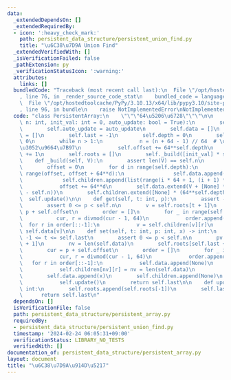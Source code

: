 ```yaml
---
data:
  _extendedDependsOn: []
  _extendedRequiredBy:
  - icon: ':heavy_check_mark:'
    path: persistent_data_structure/persistent_union_find.py
    title: "\u6C38\u7D9A Union Find"
  _extendedVerifiedWith: []
  _isVerificationFailed: false
  _pathExtension: py
  _verificationStatusIcon: ':warning:'
  attributes:
    links: []
  bundledCode: "Traceback (most recent call last):\n  File \"/opt/hostedtoolcache/PyPy/3.10.13/x64/lib/pypy3.10/site-packages/onlinejudge_verify/documentation/build.py\"\
    , line 76, in _render_source_code_stat\n    bundled_code = language.bundle(\n\
    \  File \"/opt/hostedtoolcache/PyPy/3.10.13/x64/lib/pypy3.10/site-packages/onlinejudge_verify/languages/python.py\"\
    , line 96, in bundle\n    raise NotImplementedError\nNotImplementedError\n"
  code: "class PersistentArray:\n    \"\"\"64\u5206\u6728\"\"\"\n\n    def __init__(self,\
    \ n: int, init_val: int = 0, auto_update: bool = True):\n        self.n = n\n\
    \        self.auto_update = auto_update\n        self.data = []\n        self.children\
    \ = []\n        self.last = -1\n        self.depth = 0\n        self.offset =\
    \ 0\n        while n > 1:\n            n = (n + 64 - 1) // 64  # \u5207\u308A\u4E0A\
    \u3052\u9664\u7B97\n            self.offset += 64**self.depth\n            self.depth\
    \ += 1\n        self.roots = []\n        self._build([init_val] * self.n)\n\n\
    \    def _build(self, V):\n        assert len(V) == self.n\n        self.roots.append(0)\n\
    \        offset = 0\n        for d in range(self.depth):\n            for i in\
    \ range(offset, offset + 64**d):\n                self.data.append(None)\n   \
    \             self.children.append(list(range(i * 64 + 1, (i + 1) * 64 + 1)))\n\
    \            offset += 64**d\n        self.data.extend(V + [None] * (64**self.depth\
    \ - self.n))\n        self.children.extend([None] * (64**self.depth))\n      \
    \  self.update()\n\n    def get(self, t: int, p):\n        assert -1 <= t <= self.last\n\
    \        assert 0 <= p < self.n\n        v = self.roots[t + 1]\n        cur =\
    \ p + self.offset\n        order = []\n        for _ in range(self.depth):\n \
    \           cur, r = divmod(cur - 1, 64)\n            order.append(r)\n      \
    \  for r in order[::-1]:\n            v = self.children[v][r]\n        return\
    \ self.data[v]\n\n    def set(self, t: int, p: int, x) -> int:\n        assert\
    \ -1 <= t <= self.last\n        assert 0 <= p < self.n\n        pv = self.roots[t\
    \ + 1]\n        nv = len(self.data)\n        self.roots[self.last + 1] = nv\n\
    \        cur = p + self.offset\n        order = []\n        for _ in range(self.depth):\n\
    \            cur, r = divmod(cur - 1, 64)\n            order.append(r)\n     \
    \   for r in order[::-1]:\n            self.data.append(None)\n            self.children.append(self.children[pv][:])\n\
    \            self.children[nv][r] = nv = len(self.data)\n            pv = self.children[pv][r]\n\
    \        self.data.append(x)\n        self.children.append(None)\n        if self.auto_update:\n\
    \            self.update()\n        return self.last\n\n    def update(self) ->\
    \ int:\n        self.roots.append(self.roots[-1])\n        self.last += 1\n  \
    \      return self.last\n"
  dependsOn: []
  isVerificationFile: false
  path: persistent_data_structure/persistent_array.py
  requiredBy:
  - persistent_data_structure/persistent_union_find.py
  timestamp: '2024-02-24 06:05:31+09:00'
  verificationStatus: LIBRARY_NO_TESTS
  verifiedWith: []
documentation_of: persistent_data_structure/persistent_array.py
layout: document
title: "\u6C38\u7D9A\u914D\u5217"
---
```

